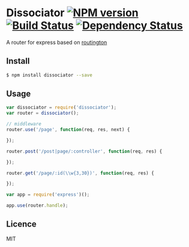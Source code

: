 # Dissociator [![NPM version](https://badge.fury.io/js/dissociator.svg)](http://badge.fury.io/js/dissociator) [![Build Status](https://travis-ci.org/villadora/dissociator.svg?branch=master)](https://travis-ci.org/villadora/dissociator) [![Dependency Status](https://gemnasium.com/villadora/dissociator.svg)](https://gemnasium.com/villadora/dissociator)

A router for express based on [routington](https://github.com/jonathanong/routington)

## Install

```bash
$ npm install dissociator --save
```

## Usage

```js
var dissociator = require('dissociator');
var router = dissociator();

// middleware
router.use('/page', function(req, res, next) {

});

router.post('/post|page/:controller', function(req, res) {

});

router.get('/page/:id(\\w{3,30})', function(req, res) {

});

var app = require('express')();

app.use(router.handle);
```

## Licence

MIT
<!-- do not want to make nodeinit to complicated, you can edit this whenever you want. -->
